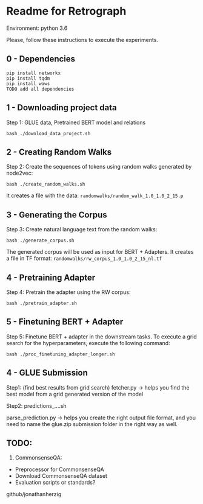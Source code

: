 # Readme for Retrograph

Environment: python 3.6

Please, follow these instructions to execute the experiments.

## 0 - Dependencies
```
pip install networkx
pip install tqdm
pip install waws
TODO add all dependencies
```

## 1 - Downloading project data
Step 1: GLUE data, Pretrained BERT model and relations
```
bash ./download_data_project.sh 
```

## 2 - Creating Random Walks

Step 2: Create the sequences of tokens using random walks generated by node2vec:
```
bash ./create_random_walks.sh 
```
It creates a file with the data: `randomwalks/random_walk_1.0_1.0_2_15.p`


## 3 - Generating the Corpus
Step 3: Create natural language text from the random walks:
```
bash ./generate_corpus.sh 
```
The generated corpus will be used as input for BERT + Adapters. It creates a file in TF format: `randomwalks/rw_corpus_1.0_1.0_2_15_nl.tf`


## 4 - Pretraining Adapter

Step 4: Pretrain the adapter using the RW corpus:
```
bash ./pretrain_adapter.sh 
```


## 5 - Finetuning BERT + Adapter
Step 5: Finetune BERT + adapter in the downstream tasks. To execute a grid search for the hyperparameters, execute the following command:
```
bash ./proc_finetuning_adapter_longer.sh
```


## 4 - GLUE Submission

Step1: (find best results from grid search)
fetcher.py -> helps you find the best model from a grid generated version of the model

Step2:
predictions_....sh

parse_prediction.py -> helps you create the right output file format, and you need to name the glue.zip submission folder in the right way as well.


## TODO:
1. CommonsenseQA:
- Preprocessor for CommonsenseQA
- Download CommonsenseQA dataset
- Evaluation scripts or standards?

github/jonathanherzig



<!-- EOF -->
